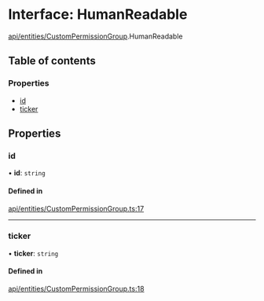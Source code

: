 # Interface: HumanReadable

[api/entities/CustomPermissionGroup](../wiki/api.entities.CustomPermissionGroup).HumanReadable

## Table of contents

### Properties

- [id](../wiki/api.entities.CustomPermissionGroup.HumanReadable#id)
- [ticker](../wiki/api.entities.CustomPermissionGroup.HumanReadable#ticker)

## Properties

### id

• **id**: `string`

#### Defined in

[api/entities/CustomPermissionGroup.ts:17](https://github.com/PolymathNetwork/polymesh-sdk/blob/c6fe1be3/src/api/entities/CustomPermissionGroup.ts#L17)

___

### ticker

• **ticker**: `string`

#### Defined in

[api/entities/CustomPermissionGroup.ts:18](https://github.com/PolymathNetwork/polymesh-sdk/blob/c6fe1be3/src/api/entities/CustomPermissionGroup.ts#L18)
